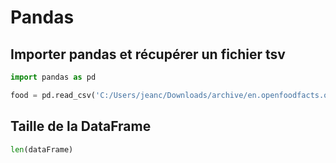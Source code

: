 # Pandas


## Importer pandas et récupérer un fichier tsv
```python
import pandas as pd

food = pd.read_csv('C:/Users/jeanc/Downloads/archive/en.openfoodfacts.org.products.tsv', sep='\t', header=0)
```


## Taille de la DataFrame
```python
len(dataFrame) 
```


